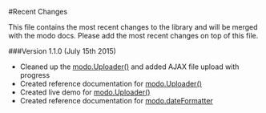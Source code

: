 #Recent Changes

This file contains the most recent changes to the library and will be merged
with the modo docs. Please add the most recent changes on top of this file.

###Version 1.1.0 (July 15th 2015)

- Cleaned up the [modo.Uploader()](../../reference/uploader) and added AJAX file upload with progress
- Created reference documentation for [modo.Uploader()](../../reference/uploader)
- Created live demo for [modo.Uploader()](../../reference/uploader)
- Created reference documentation for [modo.dateFormatter](../../reference/dateformatter)